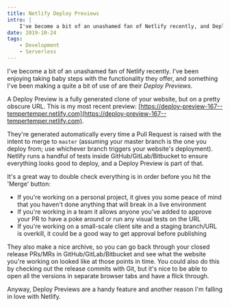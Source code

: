 ```yaml
---
title: Netlify Deploy Previews
intro: |
    I've become a bit of an unashamed fan of Netlify recently, and Deploy Previews are something I've been making a quite a bit of use of.
date: 2019-10-24
tags:
    - Development
    - Serverless
---
```


I've become a bit of an unashamed fan of Netlify recently. I've been enjoying taking baby steps with the functionality they offer, and something I've been making a quite a bit of use of are their <i>Deploy Previews</i>.

A Deploy Preview is a fully generated clone of your website, but on a pretty obscure URL. This is my most recent preview: [https://deploy-preview-167--tempertemper.netlify.com](https://deploy-preview-167--tempertemper.netlify.com).

They're generated automatically every time a Pull Request is raised with the intent to merge to `master` (assuming your master branch is the one you deploy from; use whichever branch triggers your website's deployment). Netlify runs a handful of tests inside GitHub/GitLab/Bitbucket to ensure everything looks good to deploy, and a Deploy Preview is part of that.

It's a great way to double check everything is in order before you hit the 'Merge' button:

- If you're working on a personal project, it gives you some peace of mind that you haven't done anything that will break in a live environment
- If you're working in a team it allows anyone you've added to approve your PR to have a poke around or run any visual tests on the URL
- If you're working on a small-scale client site and a staging branch/URL is overkill, it could be a good way to get approval before publishing

They also make a nice archive, so you can go back through your closed release PRs/MRs in GitHub/GitLab/Bitbucket and see what the website you're working on looked like at those points in time. You could also do this by checking out the release commits with Git, but it's nice to be able to open all the versions in separate browser tabs and have a flick through.

Anyway, Deploy Previews are a handy feature and another reason I'm falling in love with Netlify.
